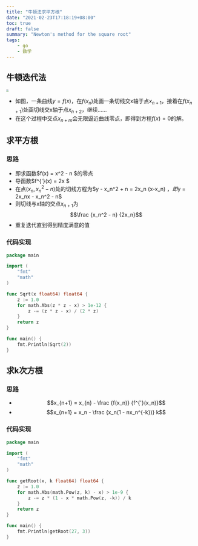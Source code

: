```yaml
---
title: "牛顿法求平方根"
date: "2021-02-23T17:18:19+08:00"
toc: true
draft: false
summary: "Newton's method for the square root"
tags:
    - go
    - 数学
---
```


## 牛顿迭代法

<img src="https://files.catbox.moe/fom22v.png" position="center" style="zoom: 40% ;">

- 如图，一条曲线$y=f(x)$，在$f(x_n)$处画一条切线交x轴于点$x_{n+1}$，接着在$f(x_{n+1})$处画切线交x轴于点$x_{n+2}$，继续……
- 在这个过程中交点$x_{n+m}$会无限逼近曲线零点，即得到方程$f(x) = 0$的解。

## 求平方根

### 思路

- 即求函数$f(x) = x^2 - n $的零点
- 导函数$f^{'}(x) = 2x $
- 在点$(x_n, x_n^2-n)$处的切线方程为$y - x_n^2 + n = 2x_n (x-x_n) $，即$y = 2x_nx - x_n^2 - n$
- 则切线与x轴的交点$x_{n+1}$为$$\frac {x_n^2 - n} {2x_n}$$
- 重复迭代直到得到精度满意的值

### 代码实现

```go
package main

import (
	"fmt"
	"math"
)

func Sqrt(x float64) float64 {
	z := 1.0
	for math.Abs(z * z - x) > 1e-12 {
		z -= (z * z - x) / (2 * z)
	}
	return z
}

func main() {
	fmt.Println(Sqrt(2))
}
```

## 求k次方根

### 思路

- $$x_{n+1} = x_{n} - \frac {f(x_n)} {f^{'}(x_n)}$$
- $$x_{n+1} = x_n - \frac {x_n(1 - nx_n^{-k})} k$$

### 代码实现

```go
package main

import (
	"fmt"
	"math"
)

func getRoot(x, k float64) float64 {
	z := 1.0
	for math.Abs(math.Pow(z, k) - x) > 1e-9 {
		z -= z * (1 - x * math.Pow(z, -k)) / k
	}
	return z
}

func main() {
	fmt.Println(getRoot(27, 3))
}
```